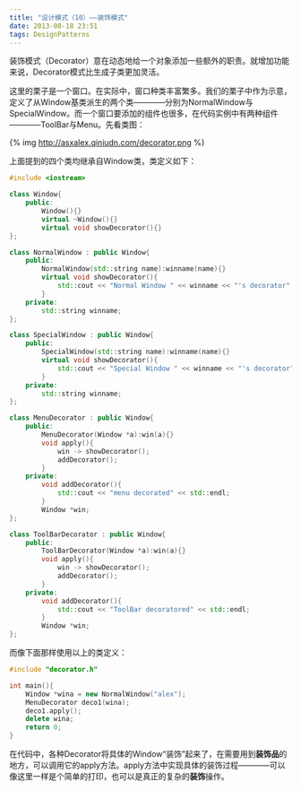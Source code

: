 ```yaml
---
title: "设计模式（10）——装饰模式"
date: 2013-08-18 23:51
tags: DesignPatterns
---
```

装饰模式（Decorator）意在动态地给一个对象添加一些额外的职责。就增加功能来说，Decorator模式比生成子类更加灵活。

这里的栗子是一个窗口。在实际中，窗口种类丰富繁多。我们的栗子中作为示意，定义了从Window基类派生的两个类————分别为NormalWindow与SpecialWindow。而一个窗口要添加的组件也很多，在代码实例中有两种组件————ToolBar与Menu。<!--more-->先看类图：

{% img http://asxalex.qiniudn.com/decorator.png %}

上面提到的四个类均继承自Window类，类定义如下：

```c++ decorator.h
#include <iostream>

class Window{
    public:
        Window(){}
        virtual ~Window(){}
        virtual void showDecorator(){}
};

class NormalWindow : public Window{
    public:
        NormalWindow(std::string name):winname(name){}
        virtual void showDecorator(){
            std::cout << "Normal Window " << winname << "'s decorator" << std::endl;
        }
    private:
        std::string winname;
};

class SpecialWindow : public Window{
    public:
        SpecialWindow(std::string name):winname(name){}
        virtual void showDecorator(){
            std::cout << "Special Window " << winname << "'s decorator" << std::endl;
        }
    private:
        std::string winname;
};

class MenuDecorator : public Window{
    public:
        MenuDecorator(Window *a):win(a){}
        void apply(){
            win -> showDecorator();
            addDecorator();
        }
    private:
        void addDecorator(){
            std::cout << "menu decorated" << std::endl;
        }
        Window *win;
};

class ToolBarDecorator : public Window{
    public:
        ToolBarDecorator(Window *a):win(a){}
        void apply(){
            win -> showDecorator();
            addDecorator();
        }
    private:
        void addDecorator(){
            std::cout << "ToolBar decoratored" << std::endl;
        }
        Window *win;
};
```

而像下面那样使用以上的类定义：

```c++ decorator.cpp
#include "decorator.h"

int main(){
    Window *wina = new NormalWindow("alex");
    MenuDecorator deco1(wina);
    deco1.apply();
    delete wina;
    return 0;
}
```

在代码中，各种Decorator将具体的Window“装饰”起来了，在需要用到**装饰品**的地方，可以调用它的apply方法。apply方法中实现具体的装饰过程————可以像这里一样是个简单的打印，也可以是真正的复杂的**装饰**操作。
